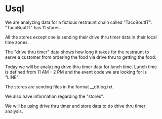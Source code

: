 # Usql
We are analyzing data for a fictious restraunt chain called "TacoBoutIT". "TacoBoutIT" has 11 stores. 

All the stores except one is sending their drive thru timer data in their local time zones.

The "drive thru timer" data shows how long it takes for the restraunt to serve a customer from ordering the food via drive thru to getting the food. 

Today we will be analyzing drive thru timer data for lunch time. Lunch time is defined from 11 AM - 2 PM and the event code we are looking for is "LINE".

The stores are sending files in the format <StoreNumber>_<YYYYMMDD>_dttlog.txt.

We also have information regarding the "stores". 

We will be using drive thru timer and store data to do drive thru timer analysis.


